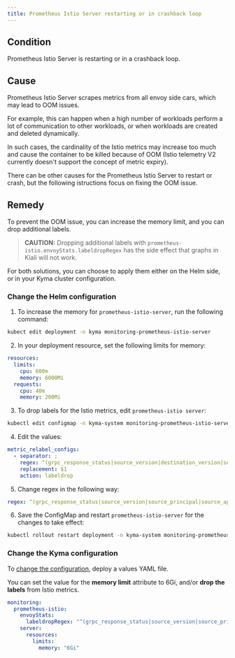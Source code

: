 ```yaml
---
title: Prometheus Istio Server restarting or in crashback loop
---
```


## Condition

Prometheus Istio Server is restarting or in a crashback loop.

## Cause

Prometheus Istio Server scrapes metrics from all envoy side cars, which may lead to OOM issues.

For example, this can happen when a high number of workloads perform a lot of communication to other workloads, or when workloads are created and deleted dynamically.

In such cases, the cardinality of the Istio metrics may increase too much and cause the container to be killed because of OOM (Istio telemetry V2 currently doesn't support the concept of metric expiry).

There can be other causes for the Prometheus Istio Server to restart or crash, but the following istructions focus on fixing the OOM issue.

## Remedy

To prevent the OOM issue, you can increase the memory limit, and you can drop additional labels.

> **CAUTION:** Dropping additional labels with `prometheus-istio.envoyStats.labeldropRegex` has the side effect that graphs in Kiali will not work.

For both solutions, you can choose to apply them either on the Helm side, or in your Kyma cluster configuration.

### Change the Helm configuration

1. To increase the memory for `prometheus-istio-server`, run the following command:

  ```bash
  kubect edit deployment -n kyma monitoring-prometheus-istio-server
  ```

2. In your deployment resource, set the following limits for memory:

  ```yaml
  resources:
    limits:
      cpu: 600m
      memory: 6000Mi
    requests:
      cpu: 40m
      memory: 200Mi
  ```

3. To drop labels for the Istio metrics, edit `prometheus-istio server`:

  ```bash
  kubectl edit configmap -n kyma-system monitoring-prometheus-istio-server
  ```

4. Edit the values:

  ```yaml
  metric_relabel_configs:
    - separator: ;
      regex: ^(grpc_response_status|source_version|destination_version|source_app|destination_app)$
      replacement: $1
      action: labeldrop
  ```

5. Change regex in the following way:

  ```yaml
  regex: ^(grpc_response_status|source_version|source_principal|source_app|response_flags|request_protocol|destination_version|destination_principal|destination_app|destination_canonical_service|destination_canonical_revision|source_canonical_revision|source_canonical_service)$
  ```

6. Save the ConfigMap and restart `prometheus-istio-server` for the changes to take effect:

  ```bash
  kubectl rollout restart deployment -n kyma-system monitoring-prometheus-istio-server
  ```

### Change the Kyma configuration

To [change the configuration](../../.../04-operation-guides/operations/03-change-kyma-config-values.md), deploy a values YAML file.

You can set the value for the **memory limit** attribute to 6Gi, and/or **drop the labels** from Istio metrics.

```yaml
monitoring:
  prometheus-istio:
    envoyStats:
      labeldropRegex: "^(grpc_response_status|source_version|source_principal|source_app|response_flags|request_protocol|destination_version|destination_principal|destination_app|destination_canonical_service|destination_canonical_revision|source_canonical_revision|source_canonical_service)$"
    server:
      resources:
        limits:
          memory: "6Gi"
```
